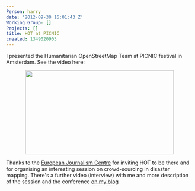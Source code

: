 ```yaml
---
Person: harry
date: '2012-09-30 16:01:43 Z'
Working Group: []
Projects: []
title: HOT at PICNIC
created: 1349020903
---
```

<p>I presented the Humanitarian OpenStreetMap Team at PICNIC festival in Amsterdam. See the video here:</p><center><a href="https://vimeo.com/49951763"><img src="/sites/default/files/HOT-PICNIC-presentation_0.jpg" alt="" height="227" width="400"></a></center><p>Thanks to the <a href="http://www.ejc.nl">European Journalism Centre</a> for inviting HOT to be there and for organising an interesting session on crowd-sourcing in disaster mapping. There's a further video (interview) with me and more description of the session and the conference <a href="http://www.harrywood.co.uk/blog/2012/09/28/hot-at-picnic/">on my blog</a></p>
